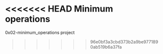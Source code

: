 <<<<<<< HEAD
Minimum operations
=======
0x02-minimum_operations project
>>>>>>> 96e0bf3a3cbd373b2a9be9771890ab519b6a37fa
